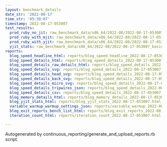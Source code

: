 ```yaml
---
layout: benchmark_details
date_str: '2022-08-17'
time_str: '05:30:07'
timestamp: 2022-08-17-053007
test_results:
  prod_ruby_no_jit: raw_benchmark_data/x86_64/2022-08/2022-08-17-053007_basic_benchmark_prod_ruby_no_jit.json
  prod_ruby_with_mjit: raw_benchmark_data/x86_64/2022-08/2022-08-17-053007_basic_benchmark_prod_ruby_with_mjit.json
  prod_ruby_with_yjit: raw_benchmark_data/x86_64/2022-08/2022-08-17-053007_basic_benchmark_prod_ruby_with_yjit.json
  yjit_stats: raw_benchmark_data/x86_64/2022-08/2022-08-17-053007_basic_benchmark_yjit_stats.json
reports:
  blog_speed_headline_html: reports/blog_speed_headline_2022-08-17-053007.html
  blog_speed_details_html: reports/blog_speed_details_2022-08-17-053007.html
  blog_speed_details_raw_details_html: reports/blog_speed_details_2022-08-17-053007.raw_details.html
  blog_speed_details_svg: reports/blog_speed_details_2022-08-17-053007.svg
  blog_speed_details_head_svg: reports/blog_speed_details_2022-08-17-053007.head.svg
  blog_speed_details_back_svg: reports/blog_speed_details_2022-08-17-053007.back.svg
  blog_speed_details_micro_svg: reports/blog_speed_details_2022-08-17-053007.micro.svg
  blog_speed_details_tripwires_json: reports/blog_speed_details_2022-08-17-053007.tripwires.json
  blog_speed_details_csv: reports/blog_speed_details_2022-08-17-053007.csv
  blog_memory_details_html: reports/blog_memory_details_2022-08-17-053007.html
  blog_yjit_stats_html: reports/blog_yjit_stats_2022-08-17-053007.html
  variable_warmup_warmup_settings_json: reports/variable_warmup_2022-08-17-053007.warmup_settings.json
  blog_exit_reports_bench_list_html: reports/blog_exit_reports_2022-08-17-053007.bench_list.html
  iteration_count_html: reports/iteration_count_2022-08-17-053007.html

---
```

Autogenerated by continuous_reporting/generate_and_upload_reports.rb script.
